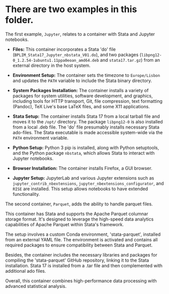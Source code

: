# There are two examples in this folder.

The first example, `Jupyter`, relates to a container with Stata and Jupyter notebooks.

- **Files:** This container incorporates a Stata 'do' file (`BPLIM_Stata17_Jupyter_nbstata_V01.do`), and two packages (`libpng12-0_1.2.54-1ubuntu1.11ppa0eoan_amd64.deb` and `stata17.tar.gz`) from an external directory in the host system.

- **Environment Setup:** The container sets the timezone to `Europe/Lisbon` and updates the `PATH` variable to include the Stata binary directory.

- **System Packages Installation:** The container installs a variety of packages for system utilities, software development, and graphics, including tools for HTTP transport, Git, file compression, text formatting (Pandoc), TeX Live's base LaTeX files, and some X11 applications.

- **Stata Setup:** The container installs Stata 17 from a local tarball file and moves it to the `/opt/` directory. The package `libpng12-0` is also installed from a local .deb file. The 'do' file presumably installs necessary Stata ado-files. The Stata executable is made accessible system-wide via the `PATH` environment variable.

- **Python Setup:** Python 3 pip is installed, along with Python setuptools, and the Python package `nbstata`, which allows Stata to interact with Jupyter notebooks. 

- **Browser Installation:** The container installs Firefox, a GUI browser.

- **Jupyter Setup:** JupyterLab and various Jupyter extensions such as `jupyter_contrib_nbextensions`, `jupyter_nbextensions_configurator`, and `RISE` are installed. This setup allows notebooks to have extended functionality.


The second container, `Parquet`, adds the ability to handle parquet files.

This container has Stata and supports the Apache Parquet columnar storage format. It's designed to leverage the high-speed data analytics capabilities of Apache Parquet within Stata's framework.

The setup involves a custom Conda environment, 'stata-parquet', installed from an external YAML file. The environment is activated and contains all required packages to ensure compatibility between Stata and Parquet.

Besides, the container includes the necessary libraries and packages for compiling the 'stata-parquet' GitHub repository, linking it to the Stata installation. Stata 17 is installed from a .tar file and then complemented with additional ado files. 

Overall, this container combines high-performance data processing with advanced statistical analysis.
